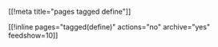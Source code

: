 [[!meta title="pages tagged define"]]

[[!inline pages="tagged(define)" actions="no" archive="yes"
feedshow=10]]
